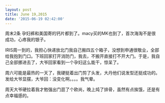 ```yaml
---
layout: post
title: June 19,2015
date: '2015-06-19 02:42:00'
---
```



周末2条 孕妇裤和美国寄的钙片都到了。macy买的MK也到了，首次海淘不是很成功，心疼我的银子。

IRIS周一到的，我担心快递放北门我自己搬四五个箱子，没想到申通很敬业，全部给我抱到门口。下班回家打开消防门，我去，不搬开直接打不开大门。于是，我自己全部挪进去了，大爷回家看到一个孕妇这么能干，惊呆了。

周六可能是最热的一天了，我硬挺着出门剪了头发，大丹他们说发型还挺成功的。发给大爷显摆，大爷回：没变化啊。。。。我气晕。

周天大爷硬拉着我才勉强出门逛了个欧尚，晚上炖了排骨，虽然有点挨饿，还是有点幸福感的。


